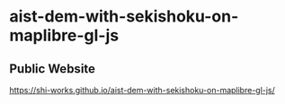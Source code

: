 # aist-dem-with-sekishoku-on-maplibre-gl-js
## Public Website
https://shi-works.github.io/aist-dem-with-sekishoku-on-maplibre-gl-js/

